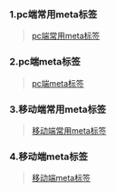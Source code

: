
###	1.pc端常用meta标签
>[pc端常用meta标签](./meta/pc端常用meta.md)	


### 2.pc端meta标签
> [pc端meta标签](./meta/pc端meta.md)


### 3.移动端常用meta标签
>[移动端常用meta标签](./meta/移动端常用meta.md)


### 4.移动端meta标签
>[移动端meta标签](./meta/移动端meta.md)








